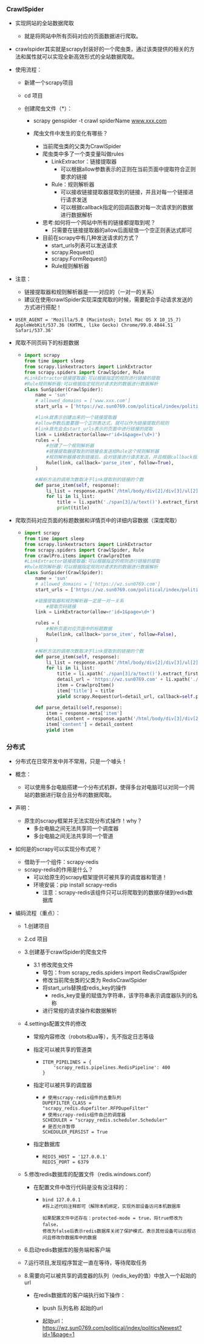 ### CrawlSpider

- 实现网站的全站数据爬取

  - 就是将网站中所有页码对应的页面数据进行爬取。

- crawlspider其实就是scrapy封装好的一个爬虫类，通过该类提供的相关的方法和属性就可以实现全新高效形式的全站数据爬取。

- 使用流程：

  - 新建一个scrapy项目

  - cd 项目

  - 创建爬虫文件（*）：

    - scrapy genspider -t crawl spiderName www.xxx.com

    - 爬虫文件中发生的变化有哪些？
      - 当前爬虫类的父类为CrawlSpider
      - 爬虫类中多了一个类变量叫做rules
        - LinkExtractor：链接提取器
          - 可以根据allow参数表示的正则在当前页面中提取符合正则要求的链接
        - Rule：规则解析器
          - 可以接收链接提取器提取到的链接，并且对每一个链接进行请求发送
          - 可以根据callback指定的回调函数对每一次请求到的数据进行数据解析
      - 思考:如何将一个网站中所有的链接都提取到呢？
        - 只需要在链接提取器的allow后面赋值一个空正则表达式即可
      - 目前在scrapy中有几种发送请求的方式？
        - start_urls列表可以发送请求
        - scrapy.Request()
        - scrapy.FormRequest()
        - Rule规则解析器

- 注意：

  - 链接提取器和规则解析器是一一对应的（一对一的关系）
  - 建议在使用crawlSpider实现深度爬取的时候，需要配合手动请求发送的方式进行搭配！

  

- ```
  USER_AGENT = 'Mozilla/5.0 (Macintosh; Intel Mac OS X 10_15_7) AppleWebKit/537.36 (KHTML, like Gecko) Chrome/99.0.4844.51 Safari/537.36'
  ```

- 爬取不同页码下的标题数据

  - ```python
    import scrapy
    from time import sleep
    from scrapy.linkextractors import LinkExtractor
    from scrapy.spiders import CrawlSpider, Rule
    #LinkExtractor链接提取器:可以根据指定的规则进行链接的提取
    #Rule规则解析器:可以根据指定规则对请求到的数据进行数据解析
    class SunSpider(CrawlSpider):
        name = 'sun'
        # allowed_domains = ['www.xxx.com']
        start_urls = ['https://wz.sun0769.com/political/index/politicsNewest?id=1&page=1']
    
        #link就表示创建出来的一个链接提取器
        #allow参数后面要跟一个正则表达式，就可以作为链接提取的规则
        #link首先会去start_urls表示的页面中进行链接的提取
        link = LinkExtractor(allow=r'id=1&page=(\d+)')
        rules = (
            #创建了一个规则解析器
            #链接提取器提取到的链接会发送给Rule这个规则解析器
            #规则解析器接收到链接后，会对链接进行请求发送，并且根据callback指定的函数进行数据解析
            Rule(link, callback='parse_item', follow=True),
        )
    
        #解析方法的调用次数取决于link提取到的链接的个数
        def parse_item(self, response):
            li_list = response.xpath('/html/body/div[2]/div[3]/ul[2]/li')
            for li in li_list:
                title = li.xpath('./span[3]/a/text()').extract_first()
                print(title)
    ```

- 爬取页码对应页面的标题数据和详情页中的详细内容数据（深度爬取）

  - ```python
    import scrapy
    from time import sleep
    from scrapy.linkextractors import LinkExtractor
    from scrapy.spiders import CrawlSpider, Rule
    from crawlPro.items import CrawlproItem
    #LinkExtractor链接提取器:可以根据指定的规则进行链接的提取
    #Rule规则解析器:可以根据指定规则对请求到的数据进行数据解析
    class SunSpider(CrawlSpider):
        name = 'sun'
        # allowed_domains = ['https://wz.sun0769.com']
        start_urls = ['https://wz.sun0769.com/political/index/politicsNewest?id=1&page=1']
    
        #链接提取器和规则解析器一定是一对一关系
            #提取页码链接
        link = LinkExtractor(allow=r'id=1&page=\d+')
    
        rules = (
            #解析页面对应页面中的标题数据
            Rule(link, callback='parse_item', follow=False),
        )
    
        #解析方法的调用次数取决于link提取到的链接的个数
        def parse_item(self, response):
            li_list = response.xpath('/html/body/div[2]/div[3]/ul[2]/li')
            for li in li_list:
                title = li.xpath('./span[3]/a/text()').extract_first()
                detail_url = 'https://wz.sun0769.com' + li.xpath('./span[3]/a/@href').extract_first()
                item = CrawlproItem()
                item['title'] = title
                yield scrapy.Request(url=detail_url, callback=self.parse_detail,meta={'item':item})
    
        def parse_detail(self,response):
            item = response.meta['item']
            detail_content = response.xpath('/html/body/div[3]/div[2]/div[2]/div[2]//text()').extract()
            item['content'] = detail_content
            yield item
    ```

    

### 分布式

- 分布式在日常开发中并不常用，只是一个噱头！

- 概念：

  - 可以使用多台电脑搭建一个分布式机群，使得多台对电脑可以对同一个网站的数据进行联合且分布的数据爬取。

- 声明：

  - 原生的scrapy框架并无法实现分布式操作！why？
    - 多台电脑之间无法共享同一个调度器
    - 多台电脑之间无法共享同一个管道

- 如何是的scrapy可以实现分布式呢？

  - 借助于一个组件：scrapy-redis
  - scrapy-redis的作用是什么？
    - 可以给原生的scrapy框架提供可被共享的调度器和管道！
    - 环境安装：pip install scrapy-redis
      - 注意：scrapy-redis该组件只可以将爬取到的数据存储到redis数据库

- 编码流程（重点）：

  - 1.创建项目

  - 2.cd 项目

  - 3.创建基于crawlSpider的爬虫文件

    - 3.1 修改爬虫文件
      - 导包：from scrapy_redis.spiders import RedisCrawlSpider
      - 修改当前爬虫类的父类为 RedisCrawlSpider
      - 将start_urls替换成redis_key的操作
        - redis_key变量的赋值为字符串，该字符串表示调度器队列的名称
      - 进行常规的请求操作和数据解析

  - 4.settings配置文件的修改

    - 常规内容修改（robots和ua等），先不指定日志等级

    - 指定可以被共享的管道类

      - ```
        ITEM_PIPELINES = {
            'scrapy_redis.pipelines.RedisPipeline': 400
        }
        ```

    - 指定可以被共享的调度器

      - ```
        # 使用scrapy-redis组件的去重队列
        DUPEFILTER_CLASS = "scrapy_redis.dupefilter.RFPDupeFilter"
        # 使用scrapy-redis组件自己的调度器
        SCHEDULER = "scrapy_redis.scheduler.Scheduler"
        # 是否允许暂停
        SCHEDULER_PERSIST = True
        ```

    - 指定数据库

      - ```
        REDIS_HOST = '127.0.0.1'
        REDIS_PORT = 6379
        ```

  - 5.修改redis数据库的配置文件（redis.windows.conf）

    - 在配置文件中改行代码是没有没注释的：

      - ```
        bind 127.0.0.1
        #将上述代码注释即可（解除本机绑定，实现外部设备访问本机数据库
        
        如果配置文件中还存在：protected-mode = true，将true修改为false，
        修改为false后表示redis数据库关闭了保护模式，表示其他设备可以远程访问且修改你数据库中的数据
        ```

  - 6.启动redis数据库的服务端和客户端

  - 7.运行项目,发现程序暂定一直在等待，等待爬取任务

  - 8.需要向可以被共享的调度器的队列（redis_key的值）中放入一个起始的url

    - 在redis数据库的客户端执行如下操作：

      - lpush 队列名称 起始的url

      - 起始url：https://wz.sun0769.com/political/index/politicsNewest?id=1&page=1

        



